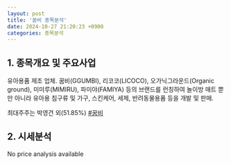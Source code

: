 ```yaml
---
layout: post
title: '꿈비 종목분석'
date: 2024-10-27 21:20:23 +0900
categories: 종목분석
---
```


## 1. 종목개요 및 주요사업

유아용품 제조 업체. 꿈비(GGUMBI), 리코코(LICOCO), 오가닉그라운드(Organic ground), 미미루(MIMIRU), 파미야(FAMIYA) 등의 브랜드를 런칭하여 놀이방 매트 뿐만 아니라 유아용 침구류 및 가구, 스킨케어, 세제, 반려동물용품 등을 개발 및 판매.

최대주주는 박영건 외(51.85%)
[#꿈비](#)

## 2. 시세분석

No price analysis available

